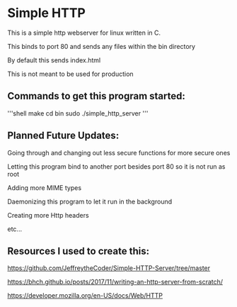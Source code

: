 # Simple HTTP

This is a simple http webserver for linux written in C.

This binds to port 80 and sends any files within the bin directory

By default this sends index.html

This is not meant to be used for production

## Commands to get this program started:
'''shell
make
cd bin
sudo ./simple_http_server
'''

## Planned Future Updates:

Going through and changing out less secure functions for more secure ones

Letting this program bind to another port besides port 80 so it is not run as root

Adding more MIME types

Daemonizing this program to let it run in the background

Creating more Http headers

etc...

## Resources I used to create this:
https://github.com/JeffreytheCoder/Simple-HTTP-Server/tree/master

https://bhch.github.io/posts/2017/11/writing-an-http-server-from-scratch/

https://developer.mozilla.org/en-US/docs/Web/HTTP

